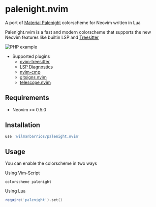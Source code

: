 # palenight.nvim

A port of [Material Palenight](https://material-theme.site/) colorscheme for Neovim written in Lua

Palenight.nvim is a fast and modern colorscheme that supports the new Neovim features like builtin LSP and [Treesitter](https://github.com/nvim-treesitter/nvim-treesitter)

![PHP example](https://user-images.githubusercontent.com/20175215/132113331-50149c0c-19be-4d51-95b4-4890b3d3fcca.png)

- Supported plugins
  - [nvim-treesitter](https://github.com/nvim-treesitter/nvim-treesitter)
  - [LSP Diagnostics](https://neovim.io/doc/user/lsp.html)
  - [nvim-cmp](https://github.com/hrsh7th/nvim-cmp)
  - [gitsigns.nvim](https://github.com/lewis6991/gitsigns.nvim)
  - [telescope.nvim](https://github.com/nvim-telescope/telescope.nvim)

## Requirements

- Neovim >= 0.5.0

## Installation

```lua
use 'wilmanbarrios/palenight.nvim'
```

## Usage

You can enable the colorscheme in two ways

Using Vim-Script

```vim
colorscheme palenight
```

Using Lua

```lua
require('palenight').set()
```
